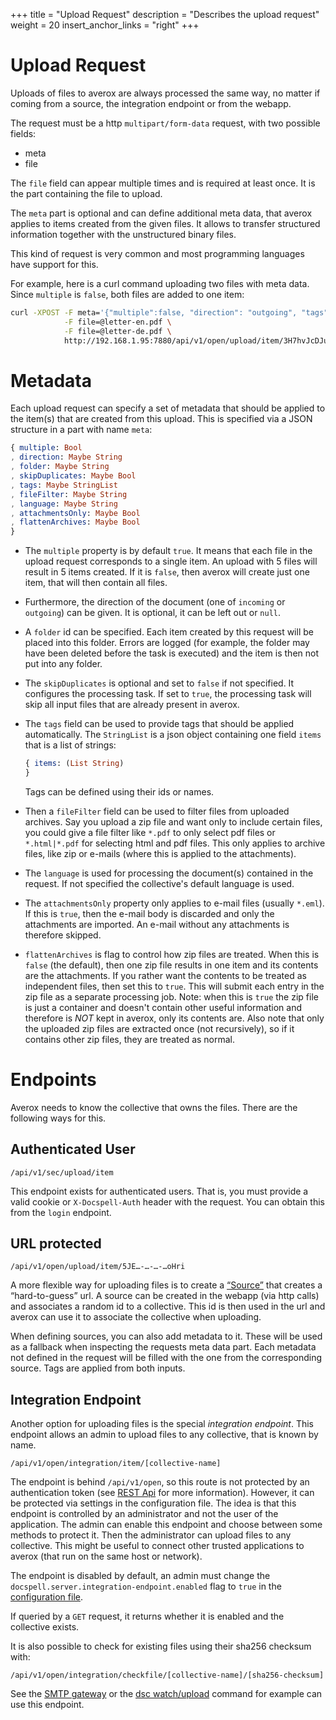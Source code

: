 +++
title = "Upload Request"
description = "Describes the upload request"
weight = 20
insert_anchor_links = "right"
+++

# Upload Request

Uploads of files to averox are always processed the same way, no
matter if coming from a source, the integration endpoint or from the
webapp.

The request must be a http `multipart/form-data` request, with two
possible fields:

- meta
- file

The `file` field can appear multiple times and is required at least
once. It is the part containing the file to upload.

The `meta` part is optional and can define additional meta data, that
averox applies to items created from the given files. It allows to
transfer structured information together with the unstructured binary
files.

This kind of request is very common and most programming languages
have support for this.

For example, here is a curl command uploading two files with meta
data. Since `multiple` is `false`, both files are added to one item:

``` bash
curl -XPOST -F meta='{"multiple":false, "direction": "outgoing", "tags": {"items":["Order"]}}' \
            -F file=@letter-en.pdf \
            -F file=@letter-de.pdf \
            http://192.168.1.95:7880/api/v1/open/upload/item/3H7hvJcDJuk-NrAW4zxsdfj-K6TMPyb6BGP-xKptVxUdqWa
```

# Metadata

Each upload request can specify a set of metadata that should be
applied to the item(s) that are created from this upload. This is
specified via a JSON structure in a part with name `meta`:

``` elm
{ multiple: Bool
, direction: Maybe String
, folder: Maybe String
, skipDuplicates: Maybe Bool
, tags: Maybe StringList
, fileFilter: Maybe String
, language: Maybe String
, attachmentsOnly: Maybe Bool
, flattenArchives: Maybe Bool
}
```

- The `multiple` property is by default `true`. It means that each
  file in the upload request corresponds to a single item. An upload
  with 5 files will result in 5 items created. If it is `false`, then
  averox will create just one item, that will then contain all
  files.
- Furthermore, the direction of the document (one of `incoming` or
  `outgoing`) can be given. It is optional, it can be left out or
  `null`.
- A `folder` id can be specified. Each item created by this request
  will be placed into this folder. Errors are logged (for example, the
  folder may have been deleted before the task is executed) and the
  item is then not put into any folder.
- The `skipDuplicates` is optional and set to `false` if not
  specified. It configures the processing task. If set to `true`, the
  processing task will skip all input files that are already present
  in averox.
- The `tags` field can be used to provide tags that should be applied
  automatically. The `StringList` is a json object containing one
  field `items` that is a list of strings:

  ``` elm
  { items: (List String)
  }
  ```

  Tags can be defined using their ids or names.
- Then a `fileFilter` field can be used to filter files from uploaded
  archives. Say you upload a zip file and want only to include certain
  files, you could give a file filter like `*.pdf` to only select pdf
  files or `*.html|*.pdf` for selecting html and pdf files. This only
  applies to archive files, like zip or e-mails (where this is applied
  to the attachments).
- The `language` is used for processing the document(s) contained in
  the request. If not specified the collective's default language is
  used.
- The `attachmentsOnly` property only applies to e-mail files (usually
  `*.eml`). If this is `true`, then the e-mail body is discarded and
  only the attachments are imported. An e-mail without any attachments
  is therefore skipped.
- `flattenArchives` is flag to control how zip files are treated. When
  this is `false` (the default), then one zip file results in one item
  and its contents are the attachments. If you rather want the
  contents to be treated as independent files, then set this to
  `true`. This will submit each entry in the zip file as a separate
  processing job. Note: when this is `true` the zip file is just a
  container and doesn't contain other useful information and therefore
  is *NOT* kept in averox, only its contents are. Also note that
  only the uploaded zip files are extracted once (not recursively), so
  if it contains other zip files, they are treated as normal.

# Endpoints

Averox needs to know the collective that owns the files. There are
the following ways for this.


## Authenticated User

```
/api/v1/sec/upload/item
```

This endpoint exists for authenticated users. That is, you must
provide a valid cookie or `X-Docspell-Auth` header with the request.
You can obtain this from the `login` endpoint.

## URL protected

```
/api/v1/open/upload/item/5JE…-…-…-…oHri
```

A more flexible way for uploading files is to create a
[“Source”](@/docs/webapp/uploading.md#anonymous-upload) that creates a
“hard-to-guess” url. A source can be created in the webapp (via http
calls) and associates a random id to a collective. This id is then
used in the url and averox can use it to associate the collective
when uploading.

When defining sources, you can also add metadata to it. These will be
used as a fallback when inspecting the requests meta data part. Each
metadata not defined in the request will be filled with the one from
the corresponding source. Tags are applied from both inputs.

## Integration Endpoint

Another option for uploading files is the special *integration
endpoint*. This endpoint allows an admin to upload files to any
collective, that is known by name.

```
/api/v1/open/integration/item/[collective-name]
```

The endpoint is behind `/api/v1/open`, so this route is not protected
by an authentication token (see [REST Api](@/docs/api/_index.md) for
more information). However, it can be protected via settings in the
configuration file. The idea is that this endpoint is controlled by an
administrator and not the user of the application. The admin can
enable this endpoint and choose between some methods to protect it.
Then the administrator can upload files to any collective. This might
be useful to connect other trusted applications to averox (that run
on the same host or network).

The endpoint is disabled by default, an admin must change the
`docspell.server.integration-endpoint.enabled` flag to `true` in the
[configuration file](@/docs/configure/defaults.md#rest-server).

If queried by a `GET` request, it returns whether it is enabled and
the collective exists.

It is also possible to check for existing files using their sha256
checksum with:

```
/api/v1/open/integration/checkfile/[collective-name]/[sha256-checksum]
```

See the [SMTP gateway](@/docs/tools/smtpgateway.md) or the [dsc
watch/upload](@/docs/tools/cli.md#docker) command for example can use
this endpoint.
